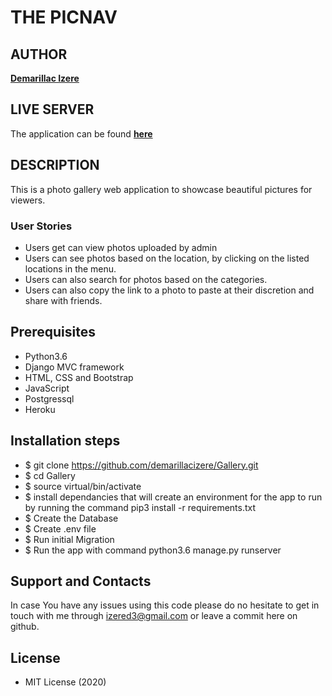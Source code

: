 # THE PICNAV

## AUTHOR

**[Demarillac Izere](https://github.com/demarillacizere)**

## LIVE SERVER
The application can be found **[here](https://picnav.herokuapp.com)**
## DESCRIPTION

This is a photo gallery web application to showcase beautiful pictures for viewers.

### User Stories

* Users get can view photos uploaded by admin
* Users can see photos based on the location, by clicking on the listed locations in the menu.
* Users can also search for photos based on the categories.
* Users can also copy the link to a photo to paste at their discretion and share with friends. 

## Prerequisites
* Python3.6
* Django MVC framework
* HTML, CSS and Bootstrap
* JavaScript
* Postgressql
* Heroku

## Installation steps 
* $ git clone https://github.com/demarillacizere/Gallery.git
* $ cd Gallery
* $ source virtual/bin/activate
* $ install dependancies that will create an environment for the app to run by running the command pip3 install -r requirements.txt
* $ Create the Database
* $ Create .env file
* $ Run initial Migration
* $ Run the app with command python3.6 manage.py runserver


## Support and Contacts

In case You have any issues using this code please do no hesitate to get in touch with me through izered3@gmail.com or leave a commit here on github.

## License

* MIT License (2020)
